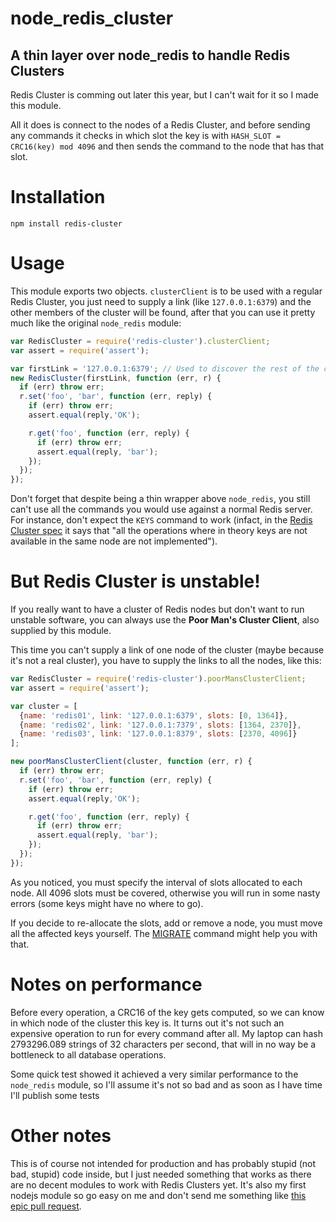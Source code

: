 # node_redis_cluster
## A thin layer over node_redis to handle Redis Clusters


Redis Cluster is comming out later this year, but I can't wait for it so I made this module.

All it does is connect to the nodes of a Redis Cluster, and before sending any commands it checks in which slot the key is with `HASH_SLOT = CRC16(key) mod 4096` and then sends the command to the node that has that slot.

# Installation

    npm install redis-cluster

# Usage

This module exports two objects. `clusterClient` is to be used with a regular Redis Cluster, you just need to supply a link (like `127.0.0.1:6379`) and the other members of the cluster will be found, after that you can use it pretty much like the original `node_redis` module:

```javascript
var RedisCluster = require('redis-cluster').clusterClient;
var assert = require('assert');

var firstLink = '127.0.0.1:6379'; // Used to discover the rest of the cluster
new RedisCluster(firstLink, function (err, r) {
  if (err) throw err;
  r.set('foo', 'bar', function (err, reply) {
    if (err) throw err;
    assert.equal(reply,'OK');

    r.get('foo', function (err, reply) {
      if (err) throw err;
      assert.equal(reply, 'bar');
    });
  });
});
```

Don't forget that despite being a thin wrapper above `node_redis`, you still can't use all the commands you would use against a normal Redis server. For instance, don't expect the `KEYS` command to work (infact, in the [Redis Cluster spec](http://redis.io/topics/cluster-spec) it says that "all the operations where in theory keys are not available in the same node are not implemented").

# But Redis Cluster is unstable!

If you really want to have a cluster of Redis nodes but don't want to run unstable software, you can always use the **Poor Man's Cluster Client**, also supplied by this module.

This time you can't supply a link of one node of the cluster (maybe because it's not a real cluster), you have to supply the links to all the nodes, like this:

```javascript
var RedisCluster = require('redis-cluster').poorMansClusterClient;
var assert = require('assert');

var cluster = [
  {name: 'redis01', link: '127.0.0.1:6379', slots: [0, 1364]},
  {name: 'redis02', link: '127.0.0.1:7379', slots: [1364, 2370]},
  {name: 'redis03', link: '127.0.0.1:8379', slots: [2370, 4096]}
];

new poorMansClusterClient(cluster, function (err, r) {
  if (err) throw err;
  r.set('foo', 'bar', function (err, reply) {
    if (err) throw err;
    assert.equal(reply,'OK');

    r.get('foo', function (err, reply) {
      if (err) throw err;
      assert.equal(reply, 'bar');
    });
  });
});
```
As you noticed, you must specify the interval of slots allocated to each node. All 4096 slots must be covered, otherwise you will run in some nasty errors (some keys might have no where to go).

If you decide to re-allocate the slots, add or remove a node, you must move all the affected keys yourself. The [MIGRATE](http://redis.io/commands/migrate) command might help you with that.

# Notes on performance

Before every operation, a CRC16 of the key gets computed, so we can know in which node of the cluster this key is. It turns out it's not such an expensive operation to run for every command after all. My laptop can hash 2793296.089 strings of 32 characters per second, that will in no way be a bottleneck to all database operations.

Some quick test showed it achieved a very similar performance to the `node_redis` module, so I'll assume it's not so bad and as soon as I have time I'll publish some tests

# Other notes

This is of course not intended for production and has probably stupid (not bad, stupid) code inside, but I just needed something that works as there are no decent modules to work with Redis Clusters yet. It's also my first nodejs module so go easy on me and don't send me something like [this epic pull request](https://github.com/zenorocha/jquery-boilerplate/pull/10).